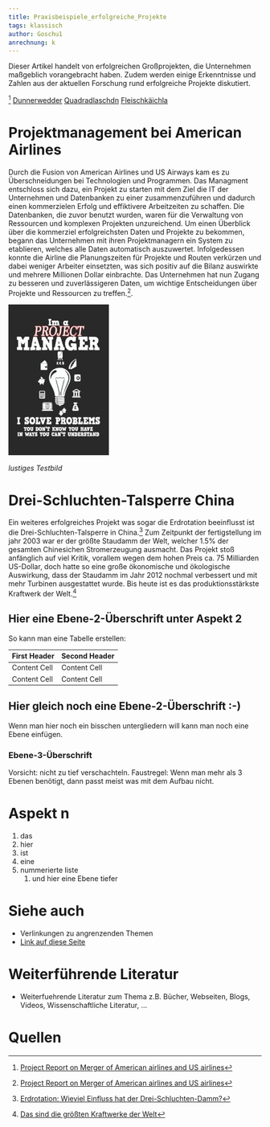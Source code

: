 ```yaml
---
title: Praxisbeispiele_erfolgreiche_Projekte
tags: klassisch
author: Goschu1
anrechnung: k 
---
```

Dieser Artikel handelt von erfolgreichen Großprojekten, die Unternehmen maßgeblich vorangebracht haben. Zudem werden einige Erkenntnisse und Zahlen aus der aktuellen Forschung rund erfolgreiche Projekte diskutiert. 



[^2] [Dunnerwedder](https://de.wiktionary.org/wiki/Donnerwetter) 
[Quadradlaschdn](https://de.wiktionary.org/wiki/Quadratlatschen) 
[Fleischkäichla](https://de.wiktionary.org/wiki/Frikadelle) 


# Projektmanagement bei American Airlines

Durch die Fusion von American Airlines und US Airways kam es zu Überschneidungen bei Technologien und Programmen. Das Managment entschloss sich dazu, ein Projekt zu starten mit dem Ziel die IT der Unternehmen und Datenbanken zu einer zusammenzuführen und dadurch einen kommerzielen Erfolg und effiktivere Arbeitzeiten zu schaffen.
Die Datenbanken, die zuvor benutzt wurden, waren für die Verwaltung von Ressourcen und komplexen Projekten unzureichend. Um einen Überblick über die kommerziel erfolgreichsten Daten und Projekte zu bekommen, begann das Unternehmen mit ihren Projektmanagern ein System zu etablieren, welches alle Daten automatisch auszuwertet. Infolgedessen konnte die Airline die Planungszeiten für Projekte und Routen verkürzen und dabei weniger Arbeiter einsetzten, was sich positiv auf die Bilanz auswirkte und mehrere Millionen Dollar einbrachte. Das Unternehmen hat nun Zugang zu besseren und zuverlässigeren Daten, um wichtige Entscheidungen über Projekte und Ressourcen zu treffen.[^2].


![Beispielabbildung](Praxisbeispiele_erfolgreiche_Projekte/test-file.jpg)

*lustiges Testbild*

# Drei-Schluchten-Talsperre China


Ein weiteres erfolgreiches Projekt was sogar die Erdrotation beeinflusst ist die Drei-Schluchten-Talsperre in China.[^3] Zum Zeitpunkt der fertigstellung im jahr 2003 war er der größte Staudamm der Welt, welcher 1.5% der gesamten Chinesichen Stromerzeugung ausmacht. Das Projekt stoß anfänglich auf viel Kritik, vorallem wegen dem hohen Preis ca. 75 Milliarden US-Dollar, doch hatte so eine große ökonomische und ökologische Auswirkung, dass der Staudamm im Jahr 2012 nochmal verbessert und mit mehr Turbinen ausgestattet wurde. Bis heute ist es das produktionsstärkste Kraftwerk der Welt.[^4] 

## Hier eine Ebene-2-Überschrift unter Aspekt 2

So kann man eine Tabelle erstellen:

| First Header  | Second Header |
| ------------- | ------------- |
| Content Cell  | Content Cell  |
| Content Cell  | Content Cell  |

## Hier gleich noch eine Ebene-2-Überschrift :-)

Wenn man hier noch ein bisschen untergliedern will kann man noch eine Ebene einfügen.

### Ebene-3-Überschrift

Vorsicht: nicht zu tief verschachteln. Faustregel: Wenn man mehr als 3 
Ebenen benötigt, dann passt meist was mit dem Aufbau nicht.

# Aspekt n

1. das
2. hier 
4. ist 
4. eine
7. nummerierte liste
   1. und hier eine Ebene tiefer


# Siehe auch

* Verlinkungen zu angrenzenden Themen
* [Link auf diese Seite](Praxisbeispiele_erfolgreiche_Projekte.md)

# Weiterführende Literatur

* Weiterfuehrende Literatur zum Thema z.B. Bücher, Webseiten, Blogs, Videos, Wissenschaftliche Literatur, ...

# Quellen

[^1]: Quellen die ihr im Text verwendet habt z.B. Bücher, Webseiten, Blogs, Videos, Wissenschaftliche Literatur, ... (eine Quelle in eine Zeile, keine Zeilenumbrüche machen)
[^2]: [Project Report on Merger of American airlines and US airlines](https://de.slideshare.net/reenasisodiya10/project-report-on-merger-of)
[^3]: [Erdrotation: Wieviel Einfluss hat der Drei-Schluchten-Damm?](https://www.mz.de/panorama/erdrotation-wieviel-einfluss-hat-der-drei-schluchten-damm-2292042)
[^4]: [Das sind die größten Kraftwerke der Welt](https://www.handelsblatt.com/technik/energie-umwelt/circular-economy/wasser-wind-kohle-atom-das-sind-die-groessten-kraftwerke-der-welt/14849820.html?ticket=ST-3508956-DO6yaiY0yaqKcLYJpJOx-cas01.example.org)

